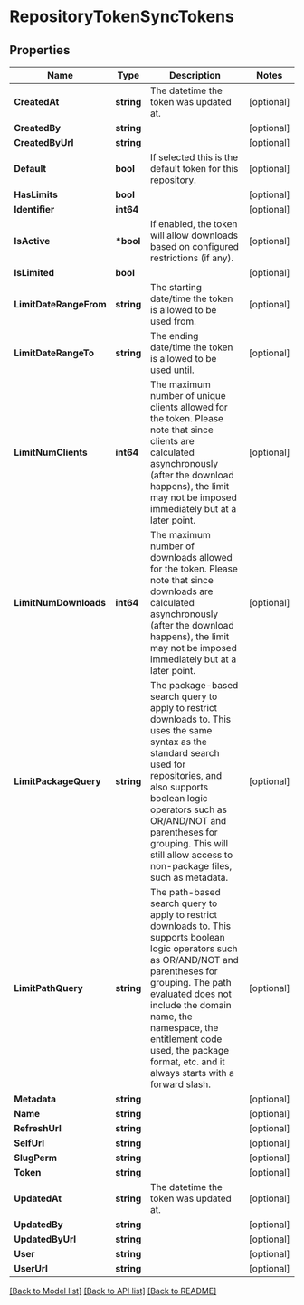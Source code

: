 # RepositoryTokenSyncTokens

## Properties

Name | Type | Description | Notes
------------ | ------------- | ------------- | -------------
**CreatedAt** | **string** | The datetime the token was updated at. | [optional] 
**CreatedBy** | **string** |  | [optional] 
**CreatedByUrl** | **string** |  | [optional] 
**Default** | **bool** | If selected this is the default token for this repository. | [optional] 
**HasLimits** | **bool** |  | [optional] 
**Identifier** | **int64** |  | [optional] 
**IsActive** | **\*bool** | If enabled, the token will allow downloads based on configured restrictions (if any). | [optional] 
**IsLimited** | **bool** |  | [optional] 
**LimitDateRangeFrom** | **string** | The starting date/time the token is allowed to be used from. | [optional] 
**LimitDateRangeTo** | **string** | The ending date/time the token is allowed to be used until. | [optional] 
**LimitNumClients** | **int64** | The maximum number of unique clients allowed for the token. Please note that since clients are calculated asynchronously (after the download happens), the limit may not be imposed immediately but at a later point. | [optional] 
**LimitNumDownloads** | **int64** | The maximum number of downloads allowed for the token. Please note that since downloads are calculated asynchronously (after the download happens), the limit may not be imposed immediately but at a later point. | [optional] 
**LimitPackageQuery** | **string** | The package-based search query to apply to restrict downloads to. This uses the same syntax as the standard search used for repositories, and also supports boolean logic operators such as OR/AND/NOT and parentheses for grouping. This will still allow access to non-package files, such as metadata. | [optional] 
**LimitPathQuery** | **string** | The path-based search query to apply to restrict downloads to. This supports boolean logic operators such as OR/AND/NOT and parentheses for grouping. The path evaluated does not include the domain name, the namespace, the entitlement code used, the package format, etc. and it always starts with a forward slash. | [optional] 
**Metadata** | **string** |  | [optional] 
**Name** | **string** |  | [optional] 
**RefreshUrl** | **string** |  | [optional] 
**SelfUrl** | **string** |  | [optional] 
**SlugPerm** | **string** |  | [optional] 
**Token** | **string** |  | [optional] 
**UpdatedAt** | **string** | The datetime the token was updated at. | [optional] 
**UpdatedBy** | **string** |  | [optional] 
**UpdatedByUrl** | **string** |  | [optional] 
**User** | **string** |  | [optional] 
**UserUrl** | **string** |  | [optional] 

[[Back to Model list]](../README.md#documentation-for-models) [[Back to API list]](../README.md#documentation-for-api-endpoints) [[Back to README]](../README.md)


